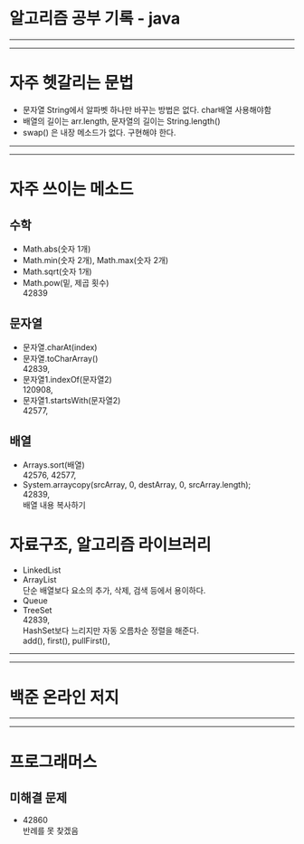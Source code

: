 # 알고리즘 공부 기록 - java

---

---

# 자주 헷갈리는 문법

* 문자열 String에서 알파벳 하나만 바꾸는 방법은 없다. char배열 사용해야함
* 배열의 길이는 arr.length, 문자열의 길이는 String.length()
* swap() 은 내장 메소드가 없다. 구현해야 한다.

---

---

# 자주 쓰이는 메소드

## 수학

* Math.abs(숫자 1개)
* Math.min(숫자 2개), Math.max(숫자 2개)
* Math.sqrt(숫자 1개)
* Math.pow(밑, 제곱 횟수) <br>
42839

## 문자열

* 문자열.charAt(index)
* 문자열.toCharArray() <br>
42839,
* 문자열1.indexOf(문자열2) <br>
120908,
* 문자열1.startsWith(문자열2) <br>
42577,

## 배열

* Arrays.sort(배열) <br>
42576, 42577,
* System.arraycopy(srcArray, 0, destArray, 0, srcArray.length); <br>
42839, <br>
배열 내용 복사하기

# 자료구조, 알고리즘 라이브러리

* LinkedList
* ArrayList <br>
단순 배열보다 요소의 추가, 삭제, 검색 등에서 용이하다.
* Queue
* TreeSet <br>
42839, <br>
HashSet보다 느리지만 자동 오름차순 정렬을 해준다. <br>
add(), first(), pullFirst(),

---

---

# 백준 온라인 저지

---

---

# 프로그래머스

## 미해결 문제

* 42860 <br>
반례를 못 찾겠음